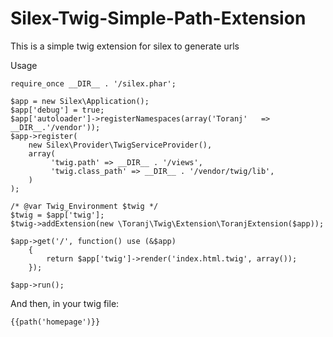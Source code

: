 Silex-Twig-Simple-Path-Extension
================================

This is a simple twig extension for silex to generate urls

Usage
```
require_once __DIR__ . '/silex.phar';

$app = new Silex\Application();
$app['debug'] = true;
$app['autoloader']->registerNamespaces(array('Toranj'   => __DIR__.'/vendor'));
$app->register(
    new Silex\Provider\TwigServiceProvider(),
    array(
         'twig.path' => __DIR__ . '/views',
         'twig.class_path' => __DIR__ . '/vendor/twig/lib',
    )
);

/* @var Twig_Environment $twig */
$twig = $app['twig'];
$twig->addExtension(new \Toranj\Twig\Extension\ToranjExtension($app));

$app->get('/', function() use (&$app)
    {
        return $app['twig']->render('index.html.twig', array());
    });

$app->run();
```

And then, in your twig file:
```
{{path('homepage')}}
```
